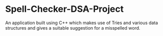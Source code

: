 # Spell-Checker-DSA-Project
An application built using C++ which makes use of Tries and various data structures and gives a suitable suggestion for a misspelled word.
